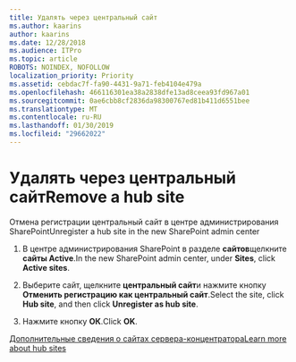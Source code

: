 ```yaml
---
title: Удалять через центральный сайт
ms.author: kaarins
author: kaarins
ms.date: 12/28/2018
ms.audience: ITPro
ms.topic: article
ROBOTS: NOINDEX, NOFOLLOW
localization_priority: Priority
ms.assetid: cebdac7f-fa90-4431-9a71-feb4104e479a
ms.openlocfilehash: 466116301ea38a2838dfe13ad8ceea93fd967a01
ms.sourcegitcommit: 0ae6cbb8cf2836da98300767ed81b411d6551bee
ms.translationtype: MT
ms.contentlocale: ru-RU
ms.lasthandoff: 01/30/2019
ms.locfileid: "29662022"
---
```

# <a name="remove-a-hub-site"></a><span data-ttu-id="b5ae2-102">Удалять через центральный сайт</span><span class="sxs-lookup"><span data-stu-id="b5ae2-102">Remove a hub site</span></span>

<span data-ttu-id="b5ae2-103">Отмена регистрации центральный сайт в центре администрирования SharePoint</span><span class="sxs-lookup"><span data-stu-id="b5ae2-103">Unregister a hub site in the new SharePoint admin center</span></span>
  
1. <span data-ttu-id="b5ae2-104">В центре администрирования SharePoint в разделе **сайтов**щелкните **сайты Active**.</span><span class="sxs-lookup"><span data-stu-id="b5ae2-104">In the new SharePoint admin center, under **Sites**, click **Active sites**.</span></span> 
    
2. <span data-ttu-id="b5ae2-105">Выберите сайт, щелкните **центральный сайт**и нажмите кнопку **Отменить регистрацию как центральный сайт**.</span><span class="sxs-lookup"><span data-stu-id="b5ae2-105">Select the site, click **Hub site**, and then click **Unregister as hub site**.</span></span> 
    
3. <span data-ttu-id="b5ae2-106">Нажмите кнопку **ОК**.</span><span class="sxs-lookup"><span data-stu-id="b5ae2-106">Click **OK**.</span></span> 
    
[<span data-ttu-id="b5ae2-107">Дополнительные сведения о сайтах сервера-концентратора</span><span class="sxs-lookup"><span data-stu-id="b5ae2-107">Learn more about hub sites</span></span>](https://support.office.com/article/what-is-a-sharepoint-hub-site-fe26ae84-14b7-45b6-a6d1-948b3966427f?ui=en-US&amp;rs=en-US&amp;ad=US)
  

